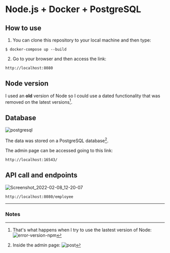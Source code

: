# Node.js + Docker + PostgreSQL

## How to use

1. You can clone this repository to your local machine and then type:

```
$ docker-compose up --build
```
2. Go to your browser and then access the link:
```
http://localhost:8080
```

## Node version

I used an **old** version of Node so I could use a dated functionality that was removed on the latest versions[^1].

## Database

![postgresql](https://user-images.githubusercontent.com/97318219/153020600-4531ec89-9eac-4452-9a55-bb944344b443.png)

The data was stored on a PostgreSQL database[^2].

The admin page can be accessed going to this link:

```
http://localhost:16543/
```

## API call and endpoints

![Screenshot_2022-02-08_12-20-07](https://user-images.githubusercontent.com/97318219/153021159-278eeff8-4394-44d2-b8af-9499366010cd.png)

```
http://localhost:8080/employee
```
----

### Notes

[^1]: That's what happens when I try to use the lastest version of Node: ![error-version-npm](https://user-images.githubusercontent.com/97318219/153019490-91f5c767-4372-4748-96df-76669a3ac4d7.png)
[^2]: Inside the admin page: ![post](https://user-images.githubusercontent.com/97318219/153020765-80c7520f-11ba-4a7b-b9af-2782e32f7145.png)

